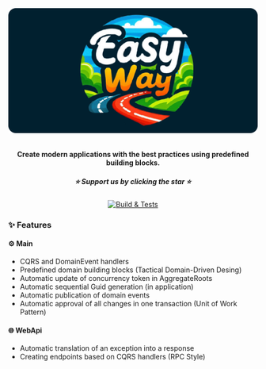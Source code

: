 <div align="center">
    <img src="assets/ReadmeEasyWayLogo.png">
</div>

  <p align="center">
  <br />
    <b>Create modern applications with the best practices using predefined building blocks.</b>
    <br />
  </p>
  
<div align="center">

#####  :star: Support us by clicking the star :star:

[![Build & Tests](https://github.com/StrategiCoding/EasyWay/actions/workflows/build-and-tests.yaml/badge.svg)](https://github.com/StrategiCoding/EasyWay/actions/workflows/build-and-tests.yaml)

</div>

### ✨ Features

#### :gear: Main
- CQRS and DomainEvent handlers
- Predefined domain building blocks (Tactical Domain-Driven Desing)
- Automatic update of concurrency token in AggregateRoots
- Automatic sequential Guid generation (in application)
- Automatic publication of domain events
- Automatic approval of all changes in one transaction (Unit of Work Pattern)

#### :globe_with_meridians: WebApi
- Automatic translation of an exception into a response
- Creating endpoints based on CQRS handlers (RPC Style)
